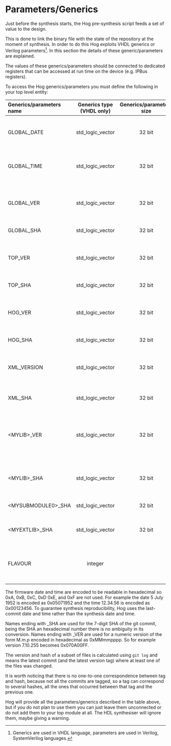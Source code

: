 # Parameters/Generics

Just before the synthesis starts, the Hog pre-synthesis script feeds a set of value to the design.

This is done to link the binary file with the state of the repository at the moment of synthesis.
In order to do this Hog exploits VHDL generics or Verilog parameters[^1].
In this section the details of these generic/parameters are explained.

The values of these generics/parameters should be connected to dedicated registers that can be accessed at run time on the device (e.g. IPBus registers). 

To access the Hog generics/parameters you must define the following in your top level entity:

| Generics/parameters name           | Generics type (VHDL only)     | Generics/parameters size | Generics/parameters description                                |
|:------------------------|:------------------:|:-------------:|:------------------------------------------------------------------------------------------------|
| GLOBAL_DATE           | std_logic_vector   | 32 bit         | Last commit date. Format: ddmmyyyy (hex with decimal digits, no digit greater than 9 is used)  |
| GLOBAL_TIME           | std_logic_vector   | 32 bit         | Last commit time. Format: 00HHMMSS  (hex with decimal digits, no digit greater than 9 is used) | 
| GLOBAL_VER        | std_logic_vector   | 32 bit         | Repository version.  The version of the form m.M.p is encoded in hexadecimal as MMmmpppp  |
| GLOBAL_SHA           | std_logic_vector   | 32 bit         | Repository git commit hash (SHA). | 							     
| TOP_VER           | std_logic_vector   | 32 bit         | Top project folder version.  The version of the form m.M.p is encoded in hexadecimal as MMmmpppp  |
| TOP_SHA              | std_logic_vector   | 32 bit         | Top project folder git commit hash (SHA). | 							     
| HOG_VER           | std_logic_vector   | 32 bit         | Hog submodule version.  The version of the form m.M.p is encoded in hexadecimal as MMmmpppp  |
| HOG_SHA              | std_logic_vector   | 32 bit         | Hog submodule git commit hash (SHA). | 							     
| XML_VERSION             | std_logic_vector   | 32 bit         | (optional) IPbus xml version.  The version of the form m.M.p is encoded in hexadecimal as MMmmpppp  |
| XML_SHA                | std_logic_vector   | 32 bit         | (optional) IPbus xml git commit hash (SHA). | 							     
| <MYLIB\>_VER     | std_logic_vector   | 32 bit         |  (one per library, i.e. .src list file) Version of the files contained in the .src file.  The version of the form m.M.p is encoded in hexadecimal as MMmmpppp  |
| <MYLIB\>_SHA        | std_logic_vector   | 32 bit         |  (one per library, i.e. .src list file) Git commit hash of the files contained in the .src file (SHA). | 							     
| <MYSUBMODULE0\>_SHA | std_logic_vector   | 32 bit         | (one per submodule) Submodule git commit hash (SHA). |
| <MYEXTLIB\>_SHA     | std_logic_vector   | 32 bit         | (one per external library) Git commit hash (SHA) of the .ext file. |
| FLAVOUR                 | integer            |                | (integer) flavour used for generating this bit file, set if your project uses Hog flavours to produce bit files for different devices |

The firmware date and time are encoded to be readable in hexadecimal so 0xA, 0xB, 0xC, 0xD 0xE, and 0xF are not used. For example the date 5 July 1952 is encoded as 0x05071952 and the time 12.34.56 is encoded as 0x00123456. To guarantee synthesis reproducibility, Hog uses the last-commit date and time rather than the synthesis date and time.

Names ending with _SHA are used for the 7-digit SHA of the git commit, being the SHA an hexadecimal number there is no ambiguity in its conversion. Names ending with _VER are used for a numeric version of the form M.m.p encoded in hexadecimal as 0xMMmmpppp. So for example version 7.10.255 becomes 0x070A00FF.

The version and hash of a subset of files is calculated using `git log` and means the latest commit (and the latest version tag) where at least one of the files was changed.

It is worth noticing that there is no one-to-one correspondence between tag and hash, because not all the commits are tagged, so a tag can correspond to several hashes, all the ones that occurred between that tag and the previous one.

Hog will provide all the parameters/generics described in the table above, but if you do not plan to use them you can just leave them unconnected or do not add them to your top module at all.
The HDL synthesiser will ignore them, maybe giving a warning.


[^1]: Generics are used in VHDL language, parameters are used in Verilog, SystemVerilog languages.
